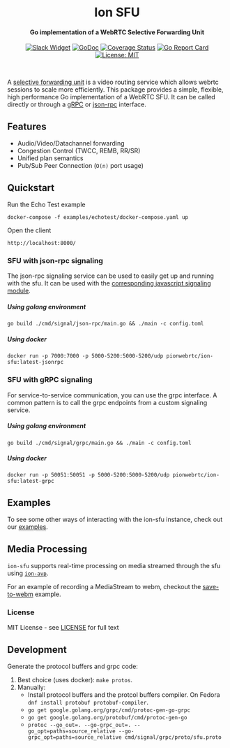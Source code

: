 <h1 align="center">
  <br>
  Ion SFU
  <br>
</h1>
<h4 align="center">Go implementation of a WebRTC Selective Forwarding Unit</h4>
<p align="center">
  <a href="https://pion.ly/slack"><img src="https://img.shields.io/badge/join-us%20on%20slack-gray.svg?longCache=true&logo=slack&colorB=brightgreen" alt="Slack Widget"></a>
  <a href="https://pkg.go.dev/github.com/nkonev/ion-sfu"><img src="https://godoc.org/github.com/nkonev/ion-sfu?status.svg" alt="GoDoc"></a>
  <a href="https://codecov.io/gh/pion/ion-sfu"><img src="https://codecov.io/gh/pion/ion-sfu/branch/master/graph/badge.svg" alt="Coverage Status"></a>
  <a href="https://goreportcard.com/report/github.com/nkonev/ion-sfu"><img src="https://goreportcard.com/badge/github.com/nkonev/ion-sfu" alt="Go Report Card"></a>
  <a href="LICENSE"><img src="https://img.shields.io/badge/License-MIT-yellow.svg" alt="License: MIT"></a>
</p>
<br>

A [selective forwarding unit](https://webrtcglossary.com/sfu/) is a video routing service which allows webrtc sessions to scale more efficiently. This package provides a simple, flexible, high performance Go implementation of a WebRTC SFU. It can be called directly or through a [gRPC](cmd/signal/grpc) or [json-rpc](cmd/signal/json-rpc) interface.

## Features
* Audio/Video/Datachannel forwarding
* Congestion Control (TWCC, REMB, RR/SR)
* Unified plan semantics
* Pub/Sub Peer Connection (`O(n)` port usage)

## Quickstart

Run the Echo Test example

```
docker-compose -f examples/echotest/docker-compose.yaml up
```

Open the client
```
http://localhost:8000/
```

### SFU with json-rpc signaling

The json-rpc signaling service can be used to easily get up and running with the sfu. It can be used with the [corresponding javascript signaling module](https://github.com/pion/ion-sdk-js/blob/master/src/signal/ion-sfu.ts).

##### Using golang environment

```
go build ./cmd/signal/json-rpc/main.go && ./main -c config.toml
```

##### Using docker

```
docker run -p 7000:7000 -p 5000-5200:5000-5200/udp pionwebrtc/ion-sfu:latest-jsonrpc
```

### SFU with gRPC signaling

For service-to-service communication, you can use the grpc interface. A common pattern is to call the grpc endpoints from a custom signaling service.

##### Using golang environment

```
go build ./cmd/signal/grpc/main.go && ./main -c config.toml
```

##### Using docker

```
docker run -p 50051:50051 -p 5000-5200:5000-5200/udp pionwebrtc/ion-sfu:latest-grpc
```

## Examples

To see some other ways of interacting with the ion-sfu instance, check out our [examples](examples).

## Media Processing

`ion-sfu` supports real-time processing on media streamed through the sfu using [`ion-avp`](https://github.com/pion/ion-avp).

For an example of recording a MediaStream to webm, checkout the [save-to-webm](https://github.com/pion/ion-avp/tree/master/examples/save-to-webm) example.

### License

MIT License - see [LICENSE](LICENSE) for full text

## Development

Generate the protocol buffers and grpc code:
 1. Best choice (uses docker): `make protos`.
 2. Manually: 
     - Install protocol buffers and the protcol buffers compiler. On Fedora `dnf install protobuf protobuf-compiler`.
     - `go get google.golang.org/grpc/cmd/protoc-gen-go-grpc`
     - `go get google.golang.org/protobuf/cmd/protoc-gen-go`
     - `protoc --go_out=. --go-grpc_out=. --go_opt=paths=source_relative --go-grpc_opt=paths=source_relative cmd/signal/grpc/proto/sfu.proto`
